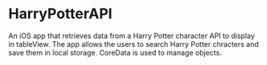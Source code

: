 # HarryPotterAPI
An iOS app that retrieves data from a Harry Potter character API to display in tableView. 
The app allows the users to search Harry Potter chracters and save them in local storage. 
CoreData is used to manage objects. 
